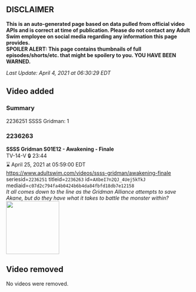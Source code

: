 ## DISCLAIMER
**This is an auto-generated page based on data pulled from official video APIs and is correct at time of publication. Please do not contact any Adult Swim employee on social media regarding any information this page provides.**  
**SPOILER ALERT: This page contains thumbnails of full episodes/shorts/etc. that might be spoilery to you. YOU HAVE BEEN WARNED.**  

_Last Update: April 4, 2021 at 06:30:29 EDT_
## Video added
### Summary
2236251 SSSS Gridman: 1  
### 2236263
**SSSS Gridman S01E12 - Awakening - Finale**  
TV-14-V 🔒 23:44  
⌛ April 25, 2021 at 05:59:00 EDT  
https://www.adultswim.com/videos/ssss-gridman/awakening-finale  
seriesid=`2236251` titleid=`2236263` id=`AXbeI7n2QJ_4Uej5kTkJ` mediaid=`c07d2c794fa4b0424b6b4da84fbfd18db7e12158`  
_It all comes down to the line as the Gridman Alliance attempts to save Akane, but do they have what it takes to battle the monster within?_  
<a href="https://media.cdn.adultswim.com/uploads/20210107/thumbnails/2_21171337296-SSSS_Gridman_012.jpg"><img src="https://media.cdn.adultswim.com/uploads/20210107/thumbnails/2_21171337296-SSSS_Gridman_012.jpg" height="144px" /></a>
## Video removed
No videos were removed.  
